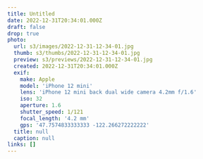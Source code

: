 ```yaml
---
title: Untitled
date: 2022-12-31T20:34:01.000Z
draft: false
drop: true
photo:
  url: s3/images/2022-12-31-12-34-01.jpg
  thumb: s3/thumbs/2022-12-31-12-34-01.jpg
  preview: s3/previews/2022-12-31-12-34-01.jpg
  created: 2022-12-31T20:34:01.000Z
  exif:
    make: Apple
    model: 'iPhone 12 mini'
    lens: 'iPhone 12 mini back dual wide camera 4.2mm f/1.6'
    iso: 32
    aperture: 1.6
    shutter_speed: 1/121
    focal_length: '4.2 mm'
    gps: '47.7574833333333 -122.266272222222'
  title: null
  caption: null
links: []
---
```

